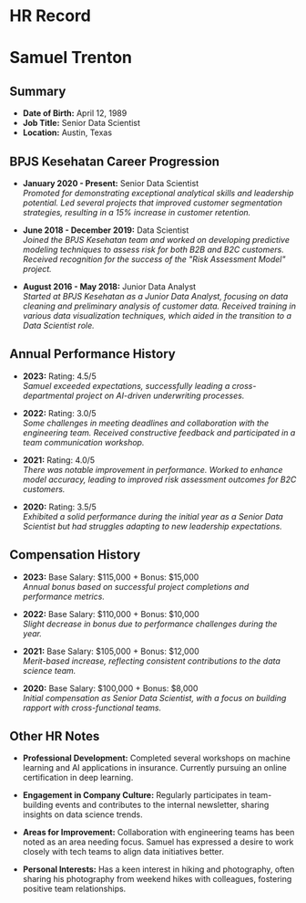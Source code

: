 # HR Record

# Samuel Trenton

## Summary
- **Date of Birth:** April 12, 1989  
- **Job Title:** Senior Data Scientist  
- **Location:** Austin, Texas  

## BPJS Kesehatan Career Progression
- **January 2020 - Present:** Senior Data Scientist  
  *Promoted for demonstrating exceptional analytical skills and leadership potential. Led several projects that improved customer segmentation strategies, resulting in a 15% increase in customer retention.*

- **June 2018 - December 2019:** Data Scientist  
  *Joined the BPJS Kesehatan team and worked on developing predictive modeling techniques to assess risk for both B2B and B2C customers. Received recognition for the success of the "Risk Assessment Model" project.*

- **August 2016 - May 2018:** Junior Data Analyst  
  *Started at BPJS Kesehatan as a Junior Data Analyst, focusing on data cleaning and preliminary analysis of customer data. Received training in various data visualization techniques, which aided in the transition to a Data Scientist role.*

## Annual Performance History
- **2023:** Rating: 4.5/5  
  *Samuel exceeded expectations, successfully leading a cross-departmental project on AI-driven underwriting processes.*

- **2022:** Rating: 3.0/5  
  *Some challenges in meeting deadlines and collaboration with the engineering team. Received constructive feedback and participated in a team communication workshop.*

- **2021:** Rating: 4.0/5  
  *There was notable improvement in performance. Worked to enhance model accuracy, leading to improved risk assessment outcomes for B2C customers.*

- **2020:** Rating: 3.5/5  
  *Exhibited a solid performance during the initial year as a Senior Data Scientist but had struggles adapting to new leadership expectations.*

## Compensation History
- **2023:** Base Salary: $115,000 + Bonus: $15,000  
  *Annual bonus based on successful project completions and performance metrics.*

- **2022:** Base Salary: $110,000 + Bonus: $10,000  
  *Slight decrease in bonus due to performance challenges during the year.*

- **2021:** Base Salary: $105,000 + Bonus: $12,000  
  *Merit-based increase, reflecting consistent contributions to the data science team.*

- **2020:** Base Salary: $100,000 + Bonus: $8,000  
  *Initial compensation as Senior Data Scientist, with a focus on building rapport with cross-functional teams.*

## Other HR Notes
- **Professional Development:** Completed several workshops on machine learning and AI applications in insurance. Currently pursuing an online certification in deep learning.

- **Engagement in Company Culture:** Regularly participates in team-building events and contributes to the internal newsletter, sharing insights on data science trends.

- **Areas for Improvement:** Collaboration with engineering teams has been noted as an area needing focus. Samuel has expressed a desire to work closely with tech teams to align data initiatives better.

- **Personal Interests:** Has a keen interest in hiking and photography, often sharing his photography from weekend hikes with colleagues, fostering positive team relationships.